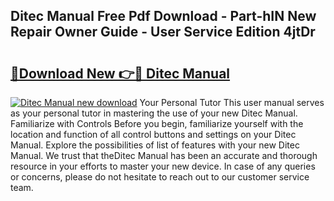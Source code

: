 ## Ditec Manual Free Pdf Download - Part-hIN New Repair Owner Guide - User Service Edition 4jtDr

# <h2><a href="http://cf19366.oget.top/?id=Ditec+Manual">🔗Download New 👉🔴 Ditec Manual</a></h2>

[![Ditec Manual new download](https://i.imgur.com/5g1atiW.png)](http://cf19366.oget.top/?id=Ditec+Manual)
Your Personal Tutor This user manual serves as your personal tutor in mastering the use of your new Ditec Manual. Familiarize with Controls Before you begin, familiarize yourself with the location and function of all control buttons and settings on your Ditec Manual. Explore the possibilities of list of features with your new Ditec Manual. We trust that theDitec Manual has been an accurate and thorough resource in your efforts to master your new device. In case of any queries or concerns, please do not hesitate to reach out to our customer service team.
